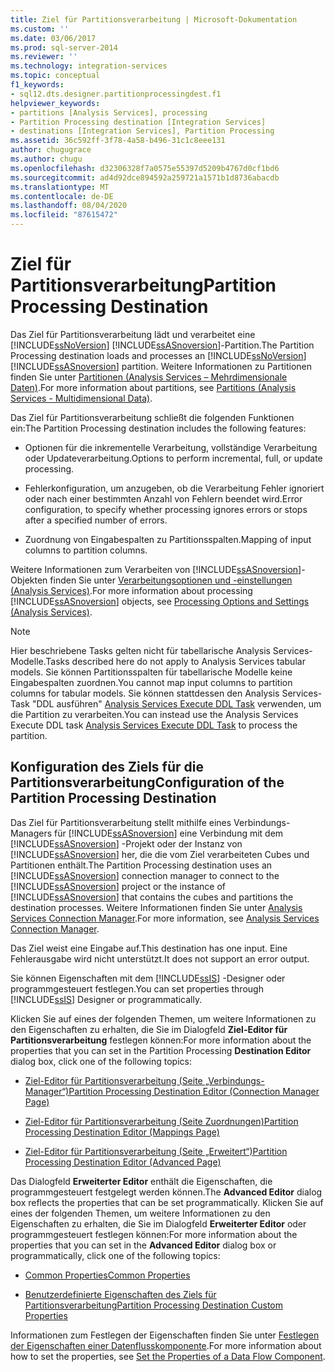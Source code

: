```yaml
---
title: Ziel für Partitionsverarbeitung | Microsoft-Dokumentation
ms.custom: ''
ms.date: 03/06/2017
ms.prod: sql-server-2014
ms.reviewer: ''
ms.technology: integration-services
ms.topic: conceptual
f1_keywords:
- sql12.dts.designer.partitionprocessingdest.f1
helpviewer_keywords:
- partitions [Analysis Services], processing
- Partition Processing destination [Integration Services]
- destinations [Integration Services], Partition Processing
ms.assetid: 36c592ff-3f78-4a58-b496-31c1c8eee131
author: chugugrace
ms.author: chugu
ms.openlocfilehash: d32306328f7a0575e55397d5209b4767d0cf1bd6
ms.sourcegitcommit: ad4d92dce894592a259721a1571b1d8736abacdb
ms.translationtype: MT
ms.contentlocale: de-DE
ms.lasthandoff: 08/04/2020
ms.locfileid: "87615472"
---
```

# <a name="partition-processing-destination"></a><span data-ttu-id="fb4cd-102">Ziel für Partitionsverarbeitung</span><span class="sxs-lookup"><span data-stu-id="fb4cd-102">Partition Processing Destination</span></span>
  <span data-ttu-id="fb4cd-103">Das Ziel für Partitionsverarbeitung lädt und verarbeitet eine [!INCLUDE[ssNoVersion](../../includes/ssnoversion-md.md)] [!INCLUDE[ssASnoversion](../../includes/ssasnoversion-md.md)]-Partition.</span><span class="sxs-lookup"><span data-stu-id="fb4cd-103">The Partition Processing destination loads and processes an [!INCLUDE[ssNoVersion](../../includes/ssnoversion-md.md)] [!INCLUDE[ssASnoversion](../../includes/ssasnoversion-md.md)] partition.</span></span> <span data-ttu-id="fb4cd-104">Weitere Informationen zu Partitionen finden Sie unter [Partitionen &#40;Analysis Services – Mehrdimensionale Daten&#41;](https://docs.microsoft.com/analysis-services/multidimensional-models-olap-logical-cube-objects/partitions-analysis-services-multidimensional-data).</span><span class="sxs-lookup"><span data-stu-id="fb4cd-104">For more information about partitions, see [Partitions &#40;Analysis Services - Multidimensional Data&#41;](https://docs.microsoft.com/analysis-services/multidimensional-models-olap-logical-cube-objects/partitions-analysis-services-multidimensional-data).</span></span>  
  
 <span data-ttu-id="fb4cd-105">Das Ziel für Partitionsverarbeitung schließt die folgenden Funktionen ein:</span><span class="sxs-lookup"><span data-stu-id="fb4cd-105">The Partition Processing destination includes the following features:</span></span>  
  
-   <span data-ttu-id="fb4cd-106">Optionen für die inkrementelle Verarbeitung, vollständige Verarbeitung oder Updateverarbeitung.</span><span class="sxs-lookup"><span data-stu-id="fb4cd-106">Options to perform incremental, full, or update processing.</span></span>  
  
-   <span data-ttu-id="fb4cd-107">Fehlerkonfiguration, um anzugeben, ob die Verarbeitung Fehler ignoriert oder nach einer bestimmten Anzahl von Fehlern beendet wird.</span><span class="sxs-lookup"><span data-stu-id="fb4cd-107">Error configuration, to specify whether processing ignores errors or stops after a specified number of errors.</span></span>  
  
-   <span data-ttu-id="fb4cd-108">Zuordnung von Eingabespalten zu Partitionsspalten.</span><span class="sxs-lookup"><span data-stu-id="fb4cd-108">Mapping of input columns to partition columns.</span></span>  
  
 <span data-ttu-id="fb4cd-109">Weitere Informationen zum Verarbeiten von [!INCLUDE[ssASnoversion](../../includes/ssasnoversion-md.md)]-Objekten finden Sie unter [Verarbeitungsoptionen und -einstellungen &#40;Analysis Services&#41;](https://docs.microsoft.com/analysis-services/multidimensional-models/processing-options-and-settings-analysis-services).</span><span class="sxs-lookup"><span data-stu-id="fb4cd-109">For more information about processing [!INCLUDE[ssASnoversion](../../includes/ssasnoversion-md.md)] objects, see [Processing Options and Settings &#40;Analysis Services&#41;](https://docs.microsoft.com/analysis-services/multidimensional-models/processing-options-and-settings-analysis-services).</span></span>  
  
> [!NOTE]  
>  <span data-ttu-id="fb4cd-110">Hier beschriebene Tasks gelten nicht für tabellarische Analysis Services-Modelle.</span><span class="sxs-lookup"><span data-stu-id="fb4cd-110">Tasks described here do not apply to Analysis Services tabular models.</span></span>  <span data-ttu-id="fb4cd-111">Sie können Partitionsspalten für tabellarische Modelle keine Eingabespalten zuordnen.</span><span class="sxs-lookup"><span data-stu-id="fb4cd-111">You cannot map input columns to partition columns for tabular models.</span></span> <span data-ttu-id="fb4cd-112">Sie können stattdessen den Analysis Services-Task "DDL ausführen" [Analysis Services Execute DDL Task](../control-flow/analysis-services-execute-ddl-task.md) verwenden, um die Partition zu verarbeiten.</span><span class="sxs-lookup"><span data-stu-id="fb4cd-112">You can instead use the Analysis Services Execute DDL task [Analysis Services Execute DDL Task](../control-flow/analysis-services-execute-ddl-task.md) to process the partition.</span></span>  
  
## <a name="configuration-of-the-partition-processing-destination"></a><span data-ttu-id="fb4cd-113">Konfiguration des Ziels für die Partitionsverarbeitung</span><span class="sxs-lookup"><span data-stu-id="fb4cd-113">Configuration of the Partition Processing Destination</span></span>  
 <span data-ttu-id="fb4cd-114">Das Ziel für Partitionsverarbeitung stellt mithilfe eines Verbindungs-Managers für [!INCLUDE[ssASnoversion](../../includes/ssasnoversion-md.md)] eine Verbindung mit dem [!INCLUDE[ssASnoversion](../../includes/ssasnoversion-md.md)] -Projekt oder der Instanz von [!INCLUDE[ssASnoversion](../../includes/ssasnoversion-md.md)] her, die die vom Ziel verarbeiteten Cubes und Partitionen enthält.</span><span class="sxs-lookup"><span data-stu-id="fb4cd-114">The Partition Processing destination uses an [!INCLUDE[ssASnoversion](../../includes/ssasnoversion-md.md)] connection manager to connect to the [!INCLUDE[ssASnoversion](../../includes/ssasnoversion-md.md)] project or the instance of [!INCLUDE[ssASnoversion](../../includes/ssasnoversion-md.md)] that contains the cubes and partitions the destination processes.</span></span> <span data-ttu-id="fb4cd-115">Weitere Informationen finden Sie unter [Analysis Services Connection Manager](../connection-manager/analysis-services-connection-manager.md).</span><span class="sxs-lookup"><span data-stu-id="fb4cd-115">For more information, see [Analysis Services Connection Manager](../connection-manager/analysis-services-connection-manager.md).</span></span>  
  
 <span data-ttu-id="fb4cd-116">Das Ziel weist eine Eingabe auf.</span><span class="sxs-lookup"><span data-stu-id="fb4cd-116">This destination has one input.</span></span> <span data-ttu-id="fb4cd-117">Eine Fehlerausgabe wird nicht unterstützt.</span><span class="sxs-lookup"><span data-stu-id="fb4cd-117">It does not support an error output.</span></span>  
  
 <span data-ttu-id="fb4cd-118">Sie können Eigenschaften mit dem [!INCLUDE[ssIS](../../includes/ssis-md.md)] -Designer oder programmgesteuert festlegen.</span><span class="sxs-lookup"><span data-stu-id="fb4cd-118">You can set properties through [!INCLUDE[ssIS](../../includes/ssis-md.md)] Designer or programmatically.</span></span>  
  
 <span data-ttu-id="fb4cd-119">Klicken Sie auf eines der folgenden Themen, um weitere Informationen zu den Eigenschaften zu erhalten, die Sie im Dialogfeld **Ziel-Editor für Partitionsverarbeitung** festlegen können:</span><span class="sxs-lookup"><span data-stu-id="fb4cd-119">For more information about the properties that you can set in the Partition Processing **Destination Editor** dialog box, click one of the following topics:</span></span>  
  
-   [<span data-ttu-id="fb4cd-120">Ziel-Editor für Partitionsverarbeitung &#40;Seite „Verbindungs-Manager“&#41;</span><span class="sxs-lookup"><span data-stu-id="fb4cd-120">Partition Processing Destination Editor &#40;Connection Manager Page&#41;</span></span>](../partition-processing-destination-editor-connection-manager-page.md)  
  
-   [<span data-ttu-id="fb4cd-121">Ziel-Editor für Partitionsverarbeitung &#40;Seite Zuordnungen&#41;</span><span class="sxs-lookup"><span data-stu-id="fb4cd-121">Partition Processing Destination Editor &#40;Mappings Page&#41;</span></span>](../partition-processing-destination-editor-mappings-page.md)  
  
-   [<span data-ttu-id="fb4cd-122">Ziel-Editor für Partitionsverarbeitung &#40;Seite „Erweitert“&#41;</span><span class="sxs-lookup"><span data-stu-id="fb4cd-122">Partition Processing Destination Editor &#40;Advanced Page&#41;</span></span>](../partition-processing-destination-editor-advanced-page.md)  
  
 <span data-ttu-id="fb4cd-123">Das Dialogfeld **Erweiterter Editor** enthält die Eigenschaften, die programmgesteuert festgelegt werden können.</span><span class="sxs-lookup"><span data-stu-id="fb4cd-123">The **Advanced Editor** dialog box reflects the properties that can be set programmatically.</span></span> <span data-ttu-id="fb4cd-124">Klicken Sie auf eines der folgenden Themen, um weitere Informationen zu den Eigenschaften zu erhalten, die Sie im Dialogfeld **Erweiterter Editor** oder programmgesteuert festlegen können:</span><span class="sxs-lookup"><span data-stu-id="fb4cd-124">For more information about the properties that you can set in the **Advanced Editor** dialog box or programmatically, click one of the following topics:</span></span>  
  
-   [<span data-ttu-id="fb4cd-125">Common Properties</span><span class="sxs-lookup"><span data-stu-id="fb4cd-125">Common Properties</span></span>](../common-properties.md)  
  
-   [<span data-ttu-id="fb4cd-126">Benutzerdefinierte Eigenschaften des Ziels für Partitionsverarbeitung</span><span class="sxs-lookup"><span data-stu-id="fb4cd-126">Partition Processing Destination Custom Properties</span></span>](partition-processing-destination-custom-properties.md)  
  
 <span data-ttu-id="fb4cd-127">Informationen zum Festlegen der Eigenschaften finden Sie unter [Festlegen der Eigenschaften einer Datenflusskomponente](set-the-properties-of-a-data-flow-component.md).</span><span class="sxs-lookup"><span data-stu-id="fb4cd-127">For more information about how to set the properties, see [Set the Properties of a Data Flow Component](set-the-properties-of-a-data-flow-component.md).</span></span>  
  
  

